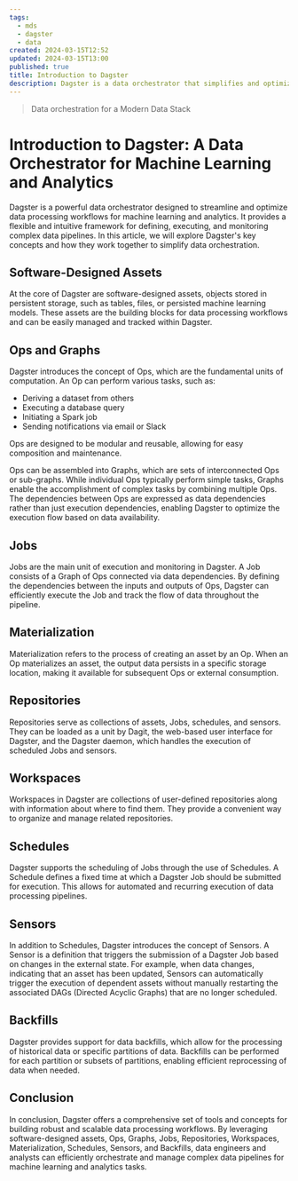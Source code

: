 ```yaml
---
tags:
  - mds
  - dagster
  - data
created: 2024-03-15T12:52
updated: 2024-03-15T13:00
published: true
title: Introduction to Dagster
description: Dagster is a data orchestrator that simplifies and optimizes data processing workflows for machine learning and analytics. It introduces concepts such as software-designed assets, Ops, Graphs, Jobs, Repositories, Workspaces, Materialization, Schedules, Sensors, and Backfills. These components work together to provide a flexible and intuitive framework for defining, executing, and monitoring complex data pipelines, enabling data engineers and analysts to efficiently manage and orchestrate their workflows.
---
```

> Data orchestration for a Modern Data Stack

# Introduction to Dagster: A Data Orchestrator for Machine Learning and Analytics

Dagster is a powerful data orchestrator designed to streamline and optimize data processing workflows for machine learning and analytics. It provides a flexible and intuitive framework for defining, executing, and monitoring complex data pipelines. In this article, we will explore Dagster's key concepts and how they work together to simplify data orchestration.

## Software-Designed Assets

At the core of Dagster are software-designed assets, objects stored in persistent storage, such as tables, files, or persisted machine learning models. These assets are the building blocks for data processing workflows and can be easily managed and tracked within Dagster.

## Ops and Graphs

Dagster introduces the concept of Ops, which are the fundamental units of computation. An Op can perform various tasks, such as:

- Deriving a dataset from others
- Executing a database query
- Initiating a Spark job
- Sending notifications via email or Slack

Ops are designed to be modular and reusable, allowing for easy composition and maintenance.

Ops can be assembled into Graphs, which are sets of interconnected Ops or sub-graphs. While individual Ops typically perform simple tasks, Graphs enable the accomplishment of complex tasks by combining multiple Ops. The dependencies between Ops are expressed as data dependencies rather than just execution dependencies, enabling Dagster to optimize the execution flow based on data availability.

## Jobs

Jobs are the main unit of execution and monitoring in Dagster. A Job consists of a Graph of Ops connected via data dependencies. By defining the dependencies between the inputs and outputs of Ops, Dagster can efficiently execute the Job and track the flow of data throughout the pipeline.

## Materialization

Materialization refers to the process of creating an asset by an Op. When an Op materializes an asset, the output data persists in a specific storage location, making it available for subsequent Ops or external consumption.

## Repositories

Repositories serve as collections of assets, Jobs, schedules, and sensors. They can be loaded as a unit by Dagit, the web-based user interface for Dagster, and the Dagster daemon, which handles the execution of scheduled Jobs and sensors.

## Workspaces

Workspaces in Dagster are collections of user-defined repositories along with information about where to find them. They provide a convenient way to organize and manage related repositories.

## Schedules

Dagster supports the scheduling of Jobs through the use of Schedules. A Schedule defines a fixed time at which a Dagster Job should be submitted for execution. This allows for automated and recurring execution of data processing pipelines.

## Sensors

In addition to Schedules, Dagster introduces the concept of Sensors. A Sensor is a definition that triggers the submission of a Dagster Job based on changes in the external state. For example, when data changes, indicating that an asset has been updated, Sensors can automatically trigger the execution of dependent assets without manually restarting the associated DAGs (Directed Acyclic Graphs) that are no longer scheduled.

## Backfills

Dagster provides support for data backfills, which allow for the processing of historical data or specific partitions of data. Backfills can be performed for each partition or subsets of partitions, enabling efficient reprocessing of data when needed.

## Conclusion

In conclusion, Dagster offers a comprehensive set of tools and concepts for building robust and scalable data processing workflows. By leveraging software-designed assets, Ops, Graphs, Jobs, Repositories, Workspaces, Materialization, Schedules, Sensors, and Backfills, data engineers and analysts can efficiently orchestrate and manage complex data pipelines for machine learning and analytics tasks.